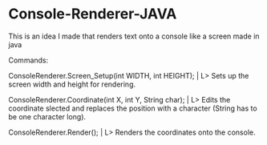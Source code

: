 # Console-Renderer-JAVA
This is an idea I made that renders text onto a console like a screen made in java

Commands:

ConsoleRenderer.Screen_Setup(int WIDTH, int HEIGHT);
|
L> Sets up the screen width and height for rendering.


ConsoleRenderer.Coordinate(int X, int Y, String char);
|
L> Edits the coordinate slected and replaces the position with a character (String has to be one character long).

ConsoleRenderer.Render();
|
L> Renders the coordinates onto the console.
